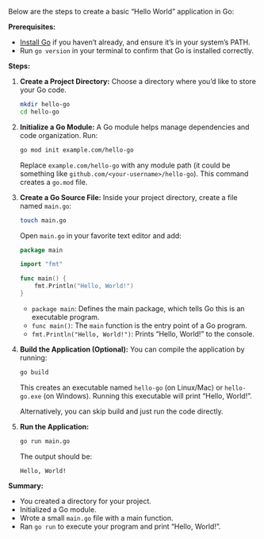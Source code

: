 Below are the steps to create a basic “Hello World” application in Go:

**Prerequisites:**
- [Install Go](https://go.dev/dl/) if you haven’t already, and ensure it’s in your system’s PATH.  
- Run `go version` in your terminal to confirm that Go is installed correctly.

**Steps:**

1. **Create a Project Directory:**
   Choose a directory where you’d like to store your Go code.
   ```bash
   mkdir hello-go
   cd hello-go
   ```

2. **Initialize a Go Module:**
   A Go module helps manage dependencies and code organization. Run:
   ```bash
   go mod init example.com/hello-go
   ```
   Replace `example.com/hello-go` with any module path (it could be something like `github.com/<your-username>/hello-go`). This command creates a `go.mod` file.

3. **Create a Go Source File:**
   Inside your project directory, create a file named `main.go`:
   ```bash
   touch main.go
   ```
   Open `main.go` in your favorite text editor and add:
   ```go
   package main

   import "fmt"

   func main() {
       fmt.Println("Hello, World!")
   }
   ```

   - `package main`: Defines the main package, which tells Go this is an executable program.
   - `func main()`: The `main` function is the entry point of a Go program.
   - `fmt.Println("Hello, World!")`: Prints “Hello, World!” to the console.

4. **Build the Application (Optional):**
   You can compile the application by running:
   ```bash
   go build
   ```
   This creates an executable named `hello-go` (on Linux/Mac) or `hello-go.exe` (on Windows). Running this executable will print “Hello, World!”.
   
   Alternatively, you can skip build and just run the code directly.

5. **Run the Application:**
   ```bash
   go run main.go
   ```
   The output should be:
   ```
   Hello, World!
   ```

**Summary:**

- You created a directory for your project.
- Initialized a Go module.
- Wrote a small `main.go` file with a main function.
- Ran `go run` to execute your program and print “Hello, World!”.
